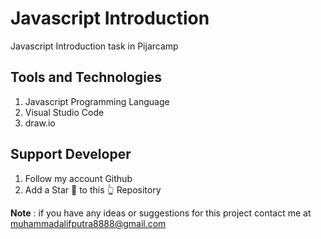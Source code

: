 # Javascript Introduction
Javascript Introduction task in Pijarcamp

## Tools and Technologies
1. Javascript Programming Language
2. Visual Studio Code
3. draw.io

## Support Developer
1. Follow my account Github
2. Add a Star 🌟 to this 👆 Repository

<b>Note</b> : if you have any ideas or suggestions for this project contact me at muhammadalifputra8888@gmail.com
